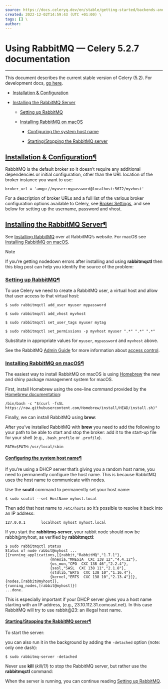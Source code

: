 ```yaml
---
source: https://docs.celeryq.dev/en/stable/getting-started/backends-and-brokers/rabbitmq.html#broker-rabbitmq \
created: 2022-12-02T14:59:43 (UTC +01:00) \
tags: [] \
author: 
---
```

# Using RabbitMQ — Celery 5.2.7 documentation
---
This document describes the current stable version of Celery (5.2). For development docs, [go here](http://docs.celeryproject.org/en/master/getting-started/backends-and-brokers/rabbitmq.html).

-   [Installation & Configuration](https://docs.celeryq.dev/en/stable/getting-started/backends-and-brokers/rabbitmq.html#installation-configuration)
    
-   [Installing the RabbitMQ Server](https://docs.celeryq.dev/en/stable/getting-started/backends-and-brokers/rabbitmq.html#installing-the-rabbitmq-server)
    
    -   [Setting up RabbitMQ](https://docs.celeryq.dev/en/stable/getting-started/backends-and-brokers/rabbitmq.html#setting-up-rabbitmq)
        
    -   [Installing RabbitMQ on macOS](https://docs.celeryq.dev/en/stable/getting-started/backends-and-brokers/rabbitmq.html#installing-rabbitmq-on-macos)
        
        -   [Configuring the system host name](https://docs.celeryq.dev/en/stable/getting-started/backends-and-brokers/rabbitmq.html#configuring-the-system-host-name)
            
        -   [Starting/Stopping the RabbitMQ server](https://docs.celeryq.dev/en/stable/getting-started/backends-and-brokers/rabbitmq.html#starting-stopping-the-rabbitmq-server)
            

## [Installation & Configuration](https://docs.celeryq.dev/en/stable/getting-started/backends-and-brokers/rabbitmq.html#id2)[¶](https://docs.celeryq.dev/en/stable/getting-started/backends-and-brokers/rabbitmq.html#installation-configuration "Permalink to this headline")

RabbitMQ is the default broker so it doesn’t require any additional dependencies or initial configuration, other than the URL location of the broker instance you want to use:

```
broker_url = 'amqp://myuser:mypassword@localhost:5672/myvhost'

```

For a description of broker URLs and a full list of the various broker configuration options available to Celery, see [Broker Settings](https://docs.celeryq.dev/en/stable/userguide/configuration.html#conf-broker-settings), and see below for setting up the username, password and vhost.

## [Installing the RabbitMQ Server](https://docs.celeryq.dev/en/stable/getting-started/backends-and-brokers/rabbitmq.html#id3)[¶](https://docs.celeryq.dev/en/stable/getting-started/backends-and-brokers/rabbitmq.html#installing-the-rabbitmq-server "Permalink to this headline")

See [Installing RabbitMQ](http://www.rabbitmq.com/install.html) over at RabbitMQ’s website. For macOS see [Installing RabbitMQ on macOS](https://docs.celeryq.dev/en/stable/getting-started/backends-and-brokers/rabbitmq.html#installing-rabbitmq-on-macos).

Note

If you’re getting nodedown errors after installing and using **rabbitmqctl** then this blog post can help you identify the source of the problem:

### [Setting up RabbitMQ](https://docs.celeryq.dev/en/stable/getting-started/backends-and-brokers/rabbitmq.html#id4)[¶](https://docs.celeryq.dev/en/stable/getting-started/backends-and-brokers/rabbitmq.html#setting-up-rabbitmq "Permalink to this headline")

To use Celery we need to create a RabbitMQ user, a virtual host and allow that user access to that virtual host:

```
$ sudo rabbitmqctl add_user myuser mypassword

```

```
$ sudo rabbitmqctl add_vhost myvhost

```

```
$ sudo rabbitmqctl set_user_tags myuser mytag

```

```
$ sudo rabbitmqctl set_permissions -p myvhost myuser ".*" ".*" ".*"

```

Substitute in appropriate values for `myuser`, `mypassword` and `myvhost` above.

See the RabbitMQ [Admin Guide](http://www.rabbitmq.com/admin-guide.html) for more information about [access control](http://www.rabbitmq.com/admin-guide.html#access-control).

### [Installing RabbitMQ on macOS](https://docs.celeryq.dev/en/stable/getting-started/backends-and-brokers/rabbitmq.html#id5)[¶](https://docs.celeryq.dev/en/stable/getting-started/backends-and-brokers/rabbitmq.html#installing-rabbitmq-on-macos "Permalink to this headline")

The easiest way to install RabbitMQ on macOS is using [Homebrew](https://github.com/mxcl/homebrew/) the new and shiny package management system for macOS.

First, install Homebrew using the one-line command provided by the [Homebrew documentation](https://github.com/Homebrew/homebrew/wiki/Installation):

```
/bin/bash -c "$(curl -fsSL https://raw.githubusercontent.com/Homebrew/install/HEAD/install.sh)"

```

Finally, we can install RabbitMQ using **brew**:

After you’ve installed RabbitMQ with **brew** you need to add the following to your path to be able to start and stop the broker: add it to the start-up file for your shell (e.g., `.bash_profile` or `.profile`).

```
PATH=$PATH:/usr/local/sbin

```

#### [Configuring the system host name](https://docs.celeryq.dev/en/stable/getting-started/backends-and-brokers/rabbitmq.html#id6)[¶](https://docs.celeryq.dev/en/stable/getting-started/backends-and-brokers/rabbitmq.html#configuring-the-system-host-name "Permalink to this headline")

If you’re using a DHCP server that’s giving you a random host name, you need to permanently configure the host name. This is because RabbitMQ uses the host name to communicate with nodes.

Use the **scutil** command to permanently set your host name:

```
$ sudo scutil --set HostName myhost.local

```

Then add that host name to `/etc/hosts` so it’s possible to resolve it back into an IP address:

```
127.0.0.1       localhost myhost myhost.local

```

If you start the **rabbitmq-server**, your rabbit node should now be rabbit@myhost, as verified by **rabbitmqctl**:

```
$ sudo rabbitmqctl status
Status of node rabbit@myhost ...
[{running_applications,[{rabbit,"RabbitMQ","1.7.1"},
                    {mnesia,"MNESIA  CXC 138 12","4.4.12"},
                    {os_mon,"CPO  CXC 138 46","2.2.4"},
                    {sasl,"SASL  CXC 138 11","2.1.8"},
                    {stdlib,"ERTS  CXC 138 10","1.16.4"},
                    {kernel,"ERTS  CXC 138 10","2.13.4"}]},
{nodes,[rabbit@myhost]},
{running_nodes,[rabbit@myhost]}]
...done.

```

This is especially important if your DHCP server gives you a host name starting with an IP address, (e.g., 23.10.112.31.comcast.net). In this case RabbitMQ will try to use rabbit@23: an illegal host name.

#### [Starting/Stopping the RabbitMQ server](https://docs.celeryq.dev/en/stable/getting-started/backends-and-brokers/rabbitmq.html#id7)[¶](https://docs.celeryq.dev/en/stable/getting-started/backends-and-brokers/rabbitmq.html#starting-stopping-the-rabbitmq-server "Permalink to this headline")

To start the server:

you can also run it in the background by adding the `-detached` option (note: only one dash):

```
$ sudo rabbitmq-server -detached

```

Never use **kill** (_kill(1)_) to stop the RabbitMQ server, but rather use the **rabbitmqctl** command:

When the server is running, you can continue reading [Setting up RabbitMQ](https://docs.celeryq.dev/en/stable/getting-started/backends-and-brokers/rabbitmq.html#setting-up-rabbitmq).
